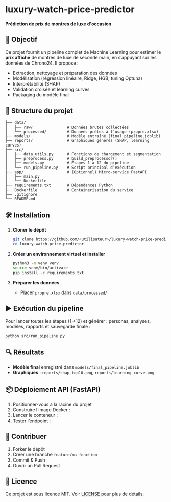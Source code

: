 # luxury-watch-price-predictor

**Prédiction de prix de montres de luxe d'occasion**

## 🚀 Objectif
Ce projet fournit un pipeline complet de Machine Learning pour estimer le **prix affiché** de montres de luxe de seconde main, en s’appuyant sur les données de Chrono24. Il propose :
- Extraction, nettoyage et préparation des données
- Modélisation (régression linéaire, Ridge, HGB, tuning Optuna)
- Interprétabilité (SHAP)
- Validation croisée et learning curves
- Packaging du modèle final

## 📁 Structure du projet
```
├── data/
│   ├── raw/               # Données brutes collectées
│   └── processed/         # Données prêtes à l’usage (propre.xlsx)
├── models/                # Modèle entraîné (final_pipeline.joblib)
├── reports/               # Graphiques générés (SHAP, learning curves)
├── src/
│   ├── data_utils.py      # Fonctions de chargement et segmentation
│   ├── preprocess.py      # build_preprocessor()
│   ├── models.py          # Étapes 1 à 12 du pipeline
│   └── run_pipeline.py    # Script principal d’exécution
├── app/                   # (Optionnel) Micro‑service FastAPI
│   ├── main.py
│   └── Dockerfile
├── requirements.txt       # Dépendances Python
├── Dockerfile             # Containerisation du service
├── .gitignore
└── README.md
```

## 🛠️ Installation
1. **Cloner le dépôt**
   ```bash
   git clone https://github.com/<utilisateur>/luxury-watch-price-predictor.git
   cd luxury-watch-price-predictor
   ```

2. **Créer un environnement virtuel et installer**
   ```bash
   python3 -m venv venv
   source venv/bin/activate
   pip install -r requirements.txt
   ```

3. **Préparer les données**
   - Placer `propre.xlsx` dans `data/processed/`


## ▶️ Exécution du pipeline
Pour lancer toutes les étapes (1→12) et générer : personas, analyses, modèles, rapports et sauvegarde finale :
```bash
python src/run_pipeline.py
```

## 🔍 Résultats
- **Modèle final** enregistré dans `models/final_pipeline.joblib`
- **Graphiques** : `reports/shap_top10.png`, `reports/learning_curve.png`

## 📦 Déploiement API (FastAPI)
1. Positionner-vous à la racine du projet
2. Construire l’image Docker :
3. Lancer le conteneur :
4. Tester l’endpoint :
   

## 🤝 Contribuer
1. Forker le dépôt
2. Créer une branche `feature/ma-fonction`
3. Commit & Push
4. Ouvrir un Pull Request

## 📄 Licence
Ce projet est sous licence MIT. Voir [LICENSE](LICENSE) pour plus de détails.



